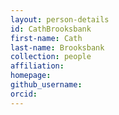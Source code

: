 ```yaml
---
layout: person-details
id: CathBrooksbank
first-name: Cath
last-name: Brooksbank
collection: people
affiliation:
homepage:
github_username:
orcid:
---
```


